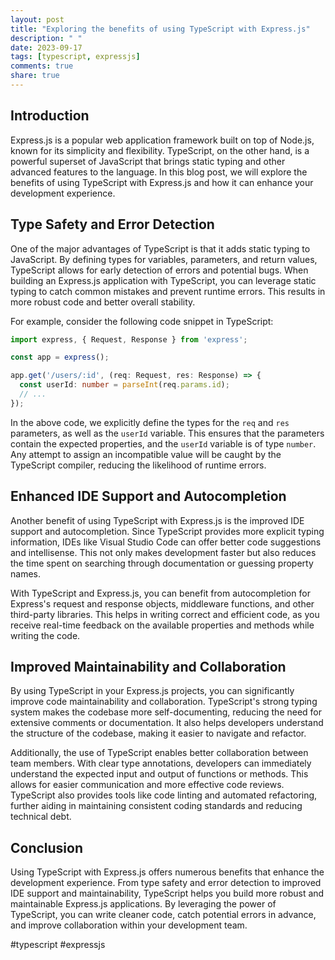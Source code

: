 ```yaml
---
layout: post
title: "Exploring the benefits of using TypeScript with Express.js"
description: " "
date: 2023-09-17
tags: [typescript, expressjs]
comments: true
share: true
---
```


## Introduction

Express.js is a popular web application framework built on top of Node.js, known for its simplicity and flexibility. TypeScript, on the other hand, is a powerful superset of JavaScript that brings static typing and other advanced features to the language. In this blog post, we will explore the benefits of using TypeScript with Express.js and how it can enhance your development experience.

## Type Safety and Error Detection

One of the major advantages of TypeScript is that it adds static typing to JavaScript. By defining types for variables, parameters, and return values, TypeScript allows for early detection of errors and potential bugs. When building an Express.js application with TypeScript, you can leverage static typing to catch common mistakes and prevent runtime errors. This results in more robust code and better overall stability.

For example, consider the following code snippet in TypeScript:

```typescript
import express, { Request, Response } from 'express';

const app = express();

app.get('/users/:id', (req: Request, res: Response) => {
  const userId: number = parseInt(req.params.id);
  // ...
});
```

In the above code, we explicitly define the types for the `req` and `res` parameters, as well as the `userId` variable. This ensures that the parameters contain the expected properties, and the `userId` variable is of type `number`. Any attempt to assign an incompatible value will be caught by the TypeScript compiler, reducing the likelihood of runtime errors.

## Enhanced IDE Support and Autocompletion

Another benefit of using TypeScript with Express.js is the improved IDE support and autocompletion. Since TypeScript provides more explicit typing information, IDEs like Visual Studio Code can offer better code suggestions and intellisense. This not only makes development faster but also reduces the time spent on searching through documentation or guessing property names.

With TypeScript and Express.js, you can benefit from autocompletion for Express's request and response objects, middleware functions, and other third-party libraries. This helps in writing correct and efficient code, as you receive real-time feedback on the available properties and methods while writing the code.

## Improved Maintainability and Collaboration

By using TypeScript in your Express.js projects, you can significantly improve code maintainability and collaboration. TypeScript's strong typing system makes the codebase more self-documenting, reducing the need for extensive comments or documentation. It also helps developers understand the structure of the codebase, making it easier to navigate and refactor.

Additionally, the use of TypeScript enables better collaboration between team members. With clear type annotations, developers can immediately understand the expected input and output of functions or methods. This allows for easier communication and more effective code reviews. TypeScript also provides tools like code linting and automated refactoring, further aiding in maintaining consistent coding standards and reducing technical debt.

## Conclusion

Using TypeScript with Express.js offers numerous benefits that enhance the development experience. From type safety and error detection to improved IDE support and maintainability, TypeScript helps you build more robust and maintainable Express.js applications. By leveraging the power of TypeScript, you can write cleaner code, catch potential errors in advance, and improve collaboration within your development team.

#typescript #expressjs